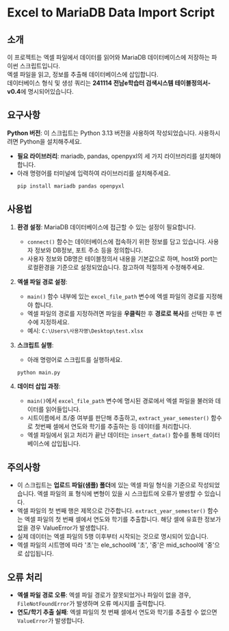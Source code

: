 # Excel to MariaDB Data Import Script
## 소개
이 프로젝트는 엑셀 파일에서 데이터를 읽어와 MariaDB 데이터베이스에 저장하는 파이썬 스크립트입니다.<br>
엑셀 파일을 읽고, 정보를 추출해 데이터베이스에 삽입합니다.<br> 
데이터베이스 형식 및 생성 쿼리는 **241114 전남e학습터 검색시스템 테이블정의서-v0.4**에 명시되어있습니다. <br>

## 요구사항
**Python 버전**: 이 스크립트는 Python 3.13 버전을 사용하여 작성되었습니다. 사용하시려면 Python을 설치해주세요.
- **필요 라이브러리**: mariadb, pandas, openpyxl의 세 가지 라이브러리를 설치해야 합니다.
- 아래 명령어를 터미널에 입력하여 라이브러리를 설치해주세요.
  ```bash
  pip install mariadb pandas openpyxl
  ```

## 사용법
1. **환경 설정**: MariaDB 데이터베이스에 접근할 수 있는 설정이 필요합니다.
   - `connect()` 함수는 데이터베이스에 접속하기 위한 정보를 담고 있습니다. 사용자 정보와 DB정보, 포트 주소 등을 정의합니다.
   - 사용자 정보와 DB명은 테이블정의서 내용을 기본값으로 하며, host와 port는 로컬환경을 기준으로 설정되었습니다. 참고하여 적절하게 수정해주세요. 

2. **엑셀 파일 경로 설정**:
   - `main()` 함수 내부에 있는 `excel_file_path` 변수에 엑셀 파일의 경로를 지정해야 합니다.
   - 엑셀 파일의 경로를 지정하려면 파일을 **우클릭**한 후 **경로로 복사**를 선택한 후 변수에 지정하세요.
   - 예시: `C:\Users\사용자명\Desktop\test.xlsx`

3. **스크립트 실행**:
   - 아래 명령어로 스크립트를 실행하세요.   
   ```bash
   python main.py
   ```

4. **데이터 삽입 과정**:
   - `main()`에서 `excel_file_path` 변수에 명시된 경로에서 엑셀 파일을 불러와 데이터를 읽어들입니다.
   - 시트이름에서 초/중 여부를 판단해 추출하고, `extract_year_semester()` 함수로 첫번째 셀에서 연도와 학기를 추출하는 등 데이터를 처리합니다.
   - 엑셀 파일에서 읽고 처리가 끝난 데이터는 `insert_data()` 함수를 통해 데이터베이스에 삽입됩니다.


## 주의사항 
- 이 스크립트는 **업로드 파일(샘플) 폴더**에 있는 엑셀 파일 형식을 기준으로 작성되었습니다. 엑셀 파일의 표 형식에 변형이 있을 시 스크립트에 오류가 발생할 수 있습니다.
- 엑셀 파일의 첫 번째 행은 제목으로 간주합니다. `extract_year_semester()` 함수는 엑셀 파일의 첫 번째 셀에서 연도와 학기를 추출합니다. 해당 셀에 유효한 정보가 없을 경우 ValueError가 발생합니다.
- 실제 데이터는 엑셀 파일의 5행 이후부터 시작되는 것으로 명시되어 있습니다. 
- 엑셀 파일의 시트명에 따라 '초'는 ele_school에 '초', '중'은 mid_school에 '중'으로 삽입됩니다.


## 오류 처리
- **엑셀 파일 경로 오류**: 엑셀 파일 경로가 잘못되었거나 파일이 없을 경우, `FileNotFoundError`가 발생하며 오류 메시지를 출력합니다.
- **연도/학기 추출 실패**: 엑셀 파일의 첫 번째 셀에서 연도와 학기를 추출할 수 없으면 `ValueError`가 발생합니다.

